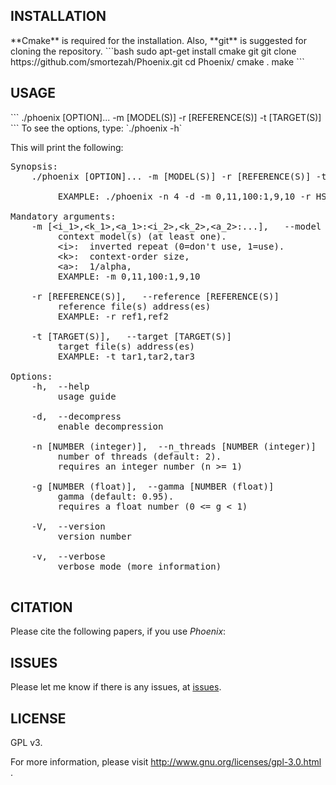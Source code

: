 <h2>INSTALLATION</h2>
**Cmake** is required for the installation. Also, **git** is suggested for cloning the repository.
```bash
sudo apt-get install cmake git
git clone https://github.com/smortezah/Phoenix.git
cd Phoenix/
cmake .
make
```

<h2>USAGE</h2>
```
./phoenix [OPTION]... -m [MODEL(S)] -r [REFERENCE(S)] -t [TARGET(S)]
```
To see the options, type:
`./phoenix -h`

This will print the following:
<pre>
Synopsis:
    ./phoenix [OPTION]... -m [MODEL(S)] -r [REFERENCE(S)] -t [TARGET(S)]
    
         EXAMPLE: ./phoenix -n 4 -d -m 0,11,100:1,9,10 -r HS21,HSY -t PT19,PT21,PT22,PTY

Mandatory arguments:
    -m [&lt;i_1&gt;,&lt;k_1&gt;,&lt;a_1&gt;:&lt;i_2&gt;,&lt;k_2&gt;,&lt;a_2&gt;:...],   --model [&lt;i_1&gt;,&lt;k_1&gt;,&lt;a_1&gt;:...]
         context model(s) (at least one).
         &lt;i&gt;:  inverted repeat (0=don't use, 1=use).
         &lt;k&gt;:  context-order size,
         &lt;a&gt;:  1/alpha,
         EXAMPLE: -m 0,11,100:1,9,10

    -r [REFERENCE(S)],   --reference [REFERENCE(S)]
         reference file(s) address(es)
         EXAMPLE: -r ref1,ref2

    -t [TARGET(S)],   --target [TARGET(S)]
         target file(s) address(es)
         EXAMPLE: -t tar1,tar2,tar3

Options:
    -h,  --help
         usage guide

    -d,  --decompress
         enable decompression

    -n [NUMBER (integer)],  --n_threads [NUMBER (integer)]
         number of threads (default: 2).
         requires an integer number (n >= 1)

    -g [NUMBER (float)],  --gamma [NUMBER (float)]
         gamma (default: 0.95).
         requires a float number (0 <= g < 1)

    -V,  --version
         version number

    -v,  --verbose
         verbose mode (more information)

</pre>

<h2>CITATION</h2>
Please cite the following papers, if you use <i>Phoenix</i>:

<h2>ISSUES</h2>
Please let me know if there is any issues, at <a href="https://github.com/smortezah/Phoenix/issues">issues</a>.

<h2>LICENSE</h2>
GPL v3.

For more information, please visit
<a href="http://www.gnu.org/licenses/gpl-3.0.html">
http://www.gnu.org/licenses/gpl-3.0.html
</a>.
